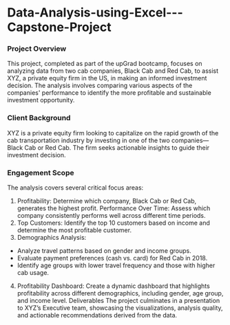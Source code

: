 # Data-Analysis-using-Excel---Capstone-Project

### Project Overview
This project, completed as part of the upGrad bootcamp, focuses on analyzing data from two cab companies, Black Cab and Red Cab, to assist XYZ, a private equity firm in the US, in making an informed investment decision. The analysis involves comparing various aspects of the companies' performance to identify the more profitable and sustainable investment opportunity.

### Client Background
XYZ is a private equity firm looking to capitalize on the rapid growth of the cab transportation industry by investing in one of the two companies—Black Cab or Red Cab. The firm seeks actionable insights to guide their investment decision.

### Engagement Scope
The analysis covers several critical focus areas:

1. Profitability: Determine which company, Black Cab or Red Cab, generates the highest profit.
Performance Over Time: Assess which company consistently performs well across different time periods.
2. Top Customers: Identify the top 10 customers based on income and determine the most profitable customer.
3. Demographics Analysis:
- Analyze travel patterns based on gender and income groups.
- Evaluate payment preferences (cash vs. card) for Red Cab in 2018.
- Identify age groups with lower travel frequency and those with higher cab usage.
4. Profitability Dashboard: Create a dynamic dashboard that highlights profitability across different demographics, including gender, age group, and income level.
Deliverables
The project culminates in a presentation to XYZ’s Executive team, showcasing the visualizations, analysis quality, and actionable recommendations derived from the data.
